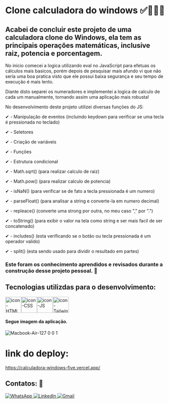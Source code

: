 # Clone calculadora do windows ✅🧑🏽‍💻

## Acabei de concluir este projeto de uma calculadora clone do Windows, ela tem as principais operações matemáticas, inclusive raiz, potencia e porcentagem.

No inicio comecei a logica utilizando eval no JavaScript para efetuas os cálculos mais basicos, porém depois de pesquisar mais afundo vi que não seria uma boa pratica visto que ele possui baixa segurança e seu tempo de execução é mais lento.

Diante disto separei os numeradores e implementei a logica de calculo de cada um manualmente, tornando assim uma aplicação mais robusta!


No desenvolvimento deste projeto utilizei diversas funções do JS:

✔ - Manipulação de eventos (incluindo keydown para verificar se uma tecla é pressionada no teclado)

✔ - Seletores

✔ - Criação de variáveis 

✔ - Funções 

✔ - Estrutura condicional

✔ - Math.sqrt() (para realizar calculo de raiz)

✔ - Math.pow() (para realizar calculo de potencia)

✔ - isNaN() (para verificar se de fato a tecla pressionada é um numero)

✔ - parseFloat() (para analisar a string e converte-la em numero decimal)

✔ - repleace() (converte uma strong por outra, no meu caso "," por ".")

✔ - toString() (para exibir o valor na tela como string e ser mais facil de ser concatenado)

✔ - includes() (esta verificando se o botão ou tecla pressionada é um operador valido)

✔ - split() (esta sendo usado para dividir o resultado em partes)

### Este foram os conhecimento aprendidos e revisados durante a construção desse projeto pessoal. 🚀

## Tecnologias utilizdas para o desenvolvimento:
<div style="display: flex">
<img align="center" alt="icon-HTML" height="50" width="50" src="https://cdn.jsdelivr.net/gh/devicons/devicon@latest/icons/html5/html5-original.svg" />
<img align="center" alt="icon-CSS" height="50" width="50" src="https://cdn.jsdelivr.net/gh/devicons/devicon@latest/icons/css3/css3-original.svg" />
<img align="center" alt="icon-JS" height="50" width="50" src="https://cdn.jsdelivr.net/gh/devicons/devicon@latest/icons/javascript/javascript-original.svg" /> 
<img align="center" alt="icon-Tailwind" height="50" width="50" src="https://cdn.jsdelivr.net/gh/devicons/devicon@latest/icons/tailwindcss/tailwindcss-original.svg" />        
</div>


#### Segue imagem da aplicação.
![Macbook-Air-127 0 0 1](https://github.com/user-attachments/assets/38ba1eb4-a745-4b24-b0d0-eb8cb6be4789)

# link do deploy:
https://calculadora-windows-five.vercel.app/


## Contatos: 📲
<div>
  <a href="https://wa.me/+5511964166962" target="_blank">
    <img src="https://img.shields.io/badge/WhatsApp-25D366?style=for-the-badge&logo=whatsapp&logoColor=white" alt="WhatsApp">
  </a>
  <a href="https://www.linkedin.com/in/americo-rodrigues-19741a10b/" target="_blank">
    <img src="https://img.shields.io/badge/LinkedIn-0077B5?style=for-the-badge&logo=linkedin&logoColor=white" alt="LinkedIn">
  </a>
  <a href="mailto:americo.200422@gmail.com" target="_blank">
    <img src="https://img.shields.io/badge/Gmail-D14836?style=for-the-badge&logo=gmail&logoColor=white" alt="Gmail">
  </a>
</div>
